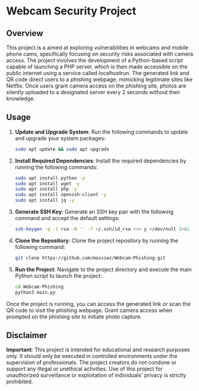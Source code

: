# Webcam Security Project

## Overview

This project is a aimed at exploring vulnerabilities in webcams and mobile phone cams, specifically focusing on security risks associated with camera access. The project involves the development of a Python-based script capable of launching a PHP server, which is then made accessible on the public internet using a service called localhustrun. The generated link and QR code direct users to a phishing webpage, mimicking legitimate sites like Netflix. Once users grant camera access on the phishing site, photos are silently uploaded to a designated server every 2 seconds without their knowledge.

## Usage


1. **Update and Upgrade System**: Run the following commands to update and upgrade your system packages:
    ```bash
    sudo apt update && sudo apt upgrade
    ```

2. **Install Required Dependencies**: Install the required dependencies by running the following commands:
    ```bash
    sudo apt install python -y
    sudo apt install wget -y
    sudo apt install php -y
    sudo apt install openssh-client -y
    sudo apt install jq -y
    ```

3. **Generate SSH Key**: Generate an SSH key pair with the following command and accept the default settings:
    ```bash
    ssh-keygen -q -t rsa -N '' -f ~/.ssh/id_rsa <<< y >/dev/null 2>&1
    ```

4. **Clone the Repository**: Clone the project repository by running the following command:
    ```bash
    git clone https://github.com/massiwz/Webcam-Phishing.git
    ```

5. **Run the Project**: Navigate to the project directory and execute the main Python script to launch the project:
    ```bash
    cd Webcam-Phishing
    python3 main.py
    ```

Once the project is running, you can access the generated link or scan the QR code to visit the phishing webpage. Grant camera access when prompted on the phishing site to initiate photo capture.

## Disclaimer

**Important**: This project is intended for educational and research purposes only. It should only be executed in controlled environments under the supervision of professionals. The project creators do not condone or support any illegal or unethical activities. Use of this project for unauthorized surveillance or exploitation of individuals' privacy is strictly prohibited.
